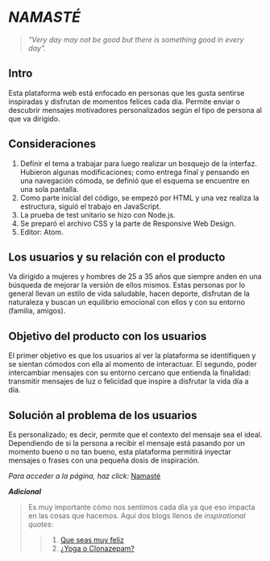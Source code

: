 # ***NAMASTÉ***
> *"Very day may not be good but there is something good in every day".*

## Intro
Esta plataforma web está enfocado en personas que les gusta sentirse inspiradas y disfrutan de momentos felices cada día. Permite enviar o descubrir mensajes motivadores personalizados según el tipo de persona al que va dirigido.

## Consideraciones
1. Definir el tema a trabajar para luego realizar un bosquejo de la interfaz. Hubieron algunas modificaciones; como entrega final y pensando en una navegación cómoda, se definió que el esquema se encuentre en una sola pantalla.
2. Como parte inicial del código, se empezó por HTML y una vez realiza la estructura, siguió el trabajo en JavaScript.
3. La prueba de test unitario se hizo con Node.js.
4. Se preparó el archivo CSS y la parte de Responsive Web Design. 
5. Editor: Atom.

## Los usuarios y su relación con el producto
Va dirigido a mujeres y hombres de 25 a 35 años que siempre anden en una búsqueda de mejorar la versión de ellos mismos. Estas personas por lo general llevan un estilo de vida saludable, hacen deporte, disfrutan de la naturaleza y buscan un equilibrio emocional con ellos y con su entorno (familia, amigos).

## Objetivo del producto con los usuarios
El primer objetivo es que los usuarios al ver la plataforma se identifiquen y se sientan cómodos con ella al momento de interactuar. El segundo, poder intercambiar mensajes con su entorno cercano que entienda la finalidad: transmitir mensajes de luz o felicidad que inspire a disfrutar la vida día a día.

## Solución al problema de los usuarios
Es personalizado; es decir, permite que el contexto del mensaje sea el ideal. Dependiendo de si la persona a recibir el mensaje está pasando por un momento bueno o no tan bueno, esta plataforma permitirá inyectar mensajes o frases con una pequeña dosis de inspiración.

*Para acceder a la página, haz click:* [Namasté](https://kantoanett.github.io/lim-2018-11-bc-core-am-cipher/src/)

***Adicional***
> Es muy importante cómo nos sentimos cada día ya que eso impacta en las cosas que hacemos. Aquí dos blogs llenos de *inspirational quotes:*
>> 1. [Que seas muy feliz](http://queseasmuyfeliz.com/)
>> 2. [¿Yoga o Clonazepam?](https://www.facebook.com/yogaoclonazepam/)
